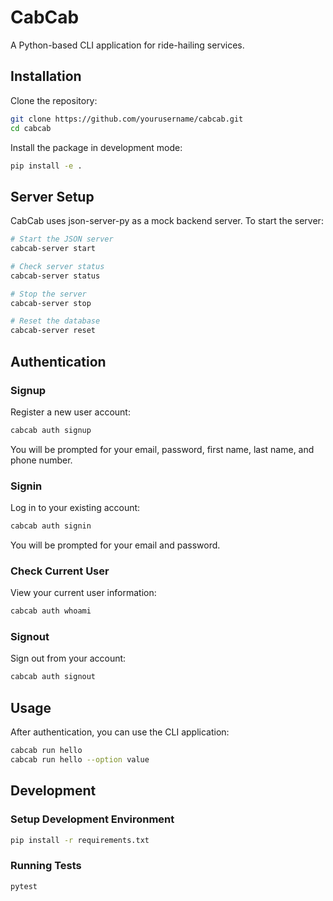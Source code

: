# CabCab

A Python-based CLI application for ride-hailing services.

## Installation

Clone the repository:

```bash
git clone https://github.com/yourusername/cabcab.git
cd cabcab
```

Install the package in development mode:

```bash
pip install -e .
```

## Server Setup

CabCab uses json-server-py as a mock backend server. To start the server:

```bash
# Start the JSON server
cabcab-server start

# Check server status
cabcab-server status

# Stop the server
cabcab-server stop

# Reset the database
cabcab-server reset
```

## Authentication

### Signup

Register a new user account:

```bash
cabcab auth signup
```

You will be prompted for your email, password, first name, last name, and phone number.

### Signin

Log in to your existing account:

```bash
cabcab auth signin
```

You will be prompted for your email and password.

### Check Current User

View your current user information:

```bash
cabcab auth whoami
```

### Signout

Sign out from your account:

```bash
cabcab auth signout
```

## Usage

After authentication, you can use the CLI application:

```bash
cabcab run hello
cabcab run hello --option value
```

## Development

### Setup Development Environment

```bash
pip install -r requirements.txt
```

### Running Tests

```bash
pytest
```
